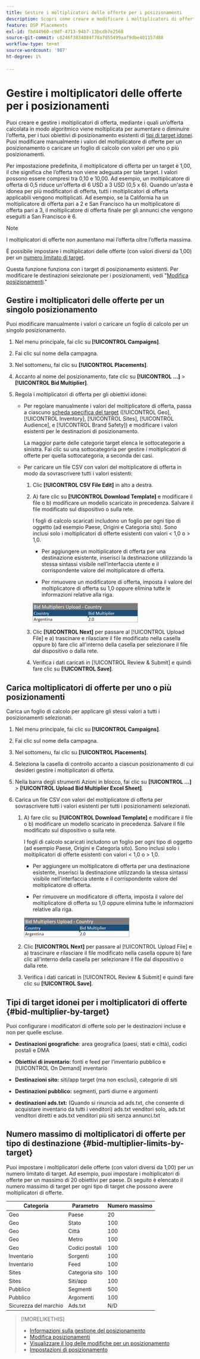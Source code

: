 ```yaml
---
title: Gestire i moltiplicatori delle offerte per i posizionamenti
description: Scopri come creare e modificare i moltiplicatori di offerta per i target di posizionamento.
feature: DSP Placements
exl-id: fbd44960-c9df-4713-94b7-13bcdb7e2568
source-git-commit: c8246f3834884f78a7d55499aaf9dbe401157d88
workflow-type: tm+mt
source-wordcount: '907'
ht-degree: 1%

---
```


# Gestire i moltiplicatori delle offerte per i posizionamenti

Puoi creare e gestire i moltiplicatori di offerta, mediante i quali un’offerta calcolata in modo algoritmico viene moltiplicata per aumentare o diminuire l’offerta, per i tuoi obiettivi di posizionamento esistenti di [tipi di target idonei](#bid-multiplier-by-target). Puoi modificare manualmente i valori del moltiplicatore di offerte per un posizionamento o caricare un foglio di calcolo con valori per uno o più posizionamenti.

Per impostazione predefinita, il moltiplicatore di offerta per un target è 1,00, il che significa che l’offerta non viene adeguata per tale target. I valori possono essere compresi tra 0,10 e 10,00. Ad esempio, un moltiplicatore di offerta di 0,5 riduce un&#39;offerta di 6 USD a 3 USD (0,5 x 6). Quando un&#39;asta è idonea per più modificatori di offerta, tutti i moltiplicatori di offerta applicabili vengono moltiplicati. Ad esempio, se la California ha un moltiplicatore di offerta pari a 2 e San Francisco ha un moltiplicatore di offerta pari a 3, il moltiplicatore di offerta finale per gli annunci che vengono eseguiti a San Francisco è 6.

>[!NOTE]
>
>I moltiplicatori di offerte non aumentano mai l’offerta oltre l’offerta massima.

È possibile impostare i moltiplicatori delle offerte (con valori diversi da 1,00) per un [numero limitato di target](#bid-multiplier-limits-by-target).

Questa funzione funziona con i target di posizionamento esistenti. Per modificare le destinazioni selezionate per i posizionamenti, vedi &quot;[Modifica posizionamenti](/help/dsp/campaign-management/placements/placement-edit.md).&quot;

## Gestire i moltiplicatori delle offerte per un singolo posizionamento

Puoi modificare manualmente i valori o caricare un foglio di calcolo per un singolo posizionamento.

1. Nel menu principale, fai clic su **[!UICONTROL Campaigns]**.

1. Fai clic sul nome della campagna.

1. Nel sottomenu, fai clic su **[!UICONTROL Placements]**.

1. Accanto al nome del posizionamento, fate clic su  **[!UICONTROL ...]** > **[!UICONTROL Bid Multiplier]**.

1. Regola i moltiplicatori di offerta per gli obiettivi idonei:

   * Per regolare manualmente i valori del moltiplicatore di offerta, passa a ciascuno [scheda specifica del target](#bid-multiplier-by-target) ([!UICONTROL Geo], [!UICONTROL Inventory], [!UICONTROL Sites], [!UICONTROL Audience], e [!UICONTROL Brand Safety]) e modificare i valori esistenti per le destinazioni di posizionamento.

     La maggior parte delle categorie target elenca le sottocategorie a sinistra. Fai clic su una sottocategoria per gestire i moltiplicatori di offerte per quella sottocategoria, a seconda dei casi.

   * Per caricare un file CSV con valori del moltiplicatore di offerta in modo da sovrascrivere tutti i valori esistenti:

      1. Clic **[!UICONTROL CSV File Edit]** in alto a destra.

      1. A) fare clic su **[!UICONTROL Download Template]** e modificare il file o b) modificare un modello scaricato in precedenza. Salvare il file modificato sul dispositivo o sulla rete.

         I fogli di calcolo scaricati includono un foglio per ogni tipo di oggetto (ad esempio Paese, Origini e Categoria sito). Sono inclusi solo i moltiplicatori di offerte esistenti con valori &lt; 1,0 o > 1,0.

         * Per aggiungere un moltiplicatore di offerta per una destinazione esistente, inserisci la destinazione utilizzando la stessa sintassi visibile nell’interfaccia utente e il corrispondente valore del moltiplicatore di offerta.

         * Per rimuovere un modificatore di offerta, imposta il valore del moltiplicatore di offerta su 1,0 oppure elimina tutte le informazioni relative alla riga.

         ![Riga di esempio in un file di foglio di calcolo del moltiplicatore di offerte](/help/dsp/assets/bid-multiplier-spreadsheet.png "Riga di esempio in un file di foglio di calcolo del moltiplicatore di offerte")

      1. Clic **[!UICONTROL Next]** per passare al [!UICONTROL Upload File] e a) trascinare e rilasciare il file modificato nella casella oppure b) fare clic all&#39;interno della casella per selezionare il file dal dispositivo o dalla rete.

      1. Verifica i dati caricati in [!UICONTROL Review & Submit] e quindi fare clic su **[!UICONTROL Save]**.

## Carica moltiplicatori di offerte per uno o più posizionamenti

Carica un foglio di calcolo per applicare gli stessi valori a tutti i posizionamenti selezionati.

1. Nel menu principale, fai clic su **[!UICONTROL Campaigns]**.

1. Fai clic sul nome della campagna.

1. Nel sottomenu, fai clic su **[!UICONTROL Placements]**.

1. Seleziona la casella di controllo accanto a ciascun posizionamento di cui desideri gestire i moltiplicatori di offerta.

1. Nella barra degli strumenti Azioni in blocco, fai clic su **[!UICONTROL ...]** > **[!UICONTROL Upload Bid Multiplier Excel Sheet]**.

1. Carica un file CSV con valori del moltiplicatore di offerta per sovrascrivere tutti i valori esistenti per tutti i posizionamenti selezionati.

   1. A) fare clic su **[!UICONTROL Download Template]** e modificare il file o b) modificare un modello scaricato in precedenza. Salvare il file modificato sul dispositivo o sulla rete.

      I fogli di calcolo scaricati includono un foglio per ogni tipo di oggetto (ad esempio Paese, Origini e Categoria sito). Sono inclusi solo i moltiplicatori di offerte esistenti con valori &lt; 1,0 o > 1,0.

      * Per aggiungere un moltiplicatore di offerta per una destinazione esistente, inserisci la destinazione utilizzando la stessa sintassi visibile nell’interfaccia utente e il corrispondente valore del moltiplicatore di offerta.

      * Per rimuovere un modificatore di offerta, imposta il valore del moltiplicatore di offerta su 1,0 oppure elimina tutte le informazioni relative alla riga.

      ![Riga di esempio in un file di foglio di calcolo del moltiplicatore di offerte](/help/dsp/assets/bid-multiplier-spreadsheet.png "Riga di esempio in un file di foglio di calcolo del moltiplicatore di offerte")

   1. Clic **[!UICONTROL Next]** per passare al [!UICONTROL Upload File] e a) trascinare e rilasciare il file modificato nella casella oppure b) fare clic all&#39;interno della casella per selezionare il file dal dispositivo o dalla rete.

   1. Verifica i dati caricati in [!UICONTROL Review & Submit] e quindi fare clic su **[!UICONTROL Save]**.

## Tipi di target idonei per i moltiplicatori di offerte {#bid-multiplier-by-target}

Puoi configurare i modificatori di offerte solo per le destinazioni incluse e non per quelle escluse.

* **Destinazioni geografiche**: area geografica (paesi, stati e città), codici postali e DMA

* **Obiettivi di inventario**: fonti e feed per l’inventario pubblico e [!UICONTROL On Demand] inventario

* **Destinazioni sito:** siti/app target (ma non esclusi), categorie di siti

* **Destinazioni pubblico:** segmenti, parti diurne e argomenti

* **destinazioni ads.txt:** (Quando si rinuncia ad ads.txt, che consente di acquistare inventario da tutti i venditori) ads.txt venditori solo, ads.txt venditori diretti e ads.txt venditori più siti senza annunci.txt <!-- bid multipliers for the different subsets of inventory; not available when the placement targets only one subset -->

## Numero massimo di moltiplicatori di offerte per tipo di destinazione {#bid-multiplier-limits-by-target}

Puoi impostare i moltiplicatori delle offerte (con valori diversi da 1,00) per un numero limitato di target. Ad esempio, puoi impostare i moltiplicatori di offerte per un massimo di 20 obiettivi per paese. Di seguito è elencato il numero massimo di target per ogni tipo di target che possono avere moltiplicatori di offerte.

| Categoria | Parametro | Numero massimo |
| -------- | --------- | ----- |
| Geo | Paese | 20 |
| Geo | Stato | 100 |
| Geo | Città | 100 |
| Geo | Metro | 100 |
| Geo | Codici postali | 100 |
| Inventario | Sorgenti | 100 |
| Inventario | Feed | 100 |
| Sites | Categoria sito | 100 |
| Sites | Siti/app | 100 |
| Pubblico | Segmenti | 500 |
| Pubblico | Argomenti | 100 |
| Sicurezza del marchio | Ads.txt | N/D |

>[!MORELIKETHIS]
>
>* [Informazioni sulla gestione del posizionamento](placement-about.md)
>* [Modifica posizionamenti](placement-edit.md)
>* [Visualizzare il log delle modifiche per un posizionamento](placement-change-log.md)
>* [Impostazioni di posizionamento](placement-settings.md)
